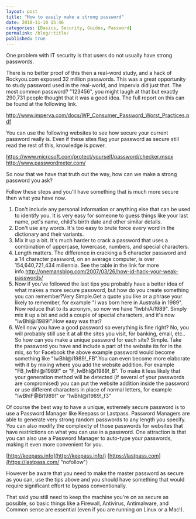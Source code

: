 ```yaml
---
layout: post
title: "How to easily make a strong password"
date: 2010-11-10 15:46
categories: [Basics, Security, Guides, Password]
permalink: /blog/:title/
published: true
---
```


One problem with IT security is that users do not usually have strong passwords.

There is no better proof of this then a real-word study, and a hack of  Rockyou.com exposed 32 million passwords. This was a great opportunity  to study password used in the real-world, and Impervia did just that.   The most common password? "123456", you might laugh at that but exactly  290,731 people thought that it was a good idea. The full report on this  can be found at the following link.

<a rel="nofollow" href="http://www.imperva.com/docs/WP_Consumer_Password_Worst_Practices.pdf" target="_blank">http://www.imperva.com/docs/WP_Consumer_Password_Worst_Practices.pdf</a>

You can use the following websites to see how secure your current  password really is. Even if these sites flag your password as secure  still read the rest of this, knowledge is power.<a rel="nofollow" href="https://www.microsoft.com/protect/yourself/password/checker.mspx" target="_blank"></a>

<a rel="nofollow" href="https://www.microsoft.com/protect/yourself/password/checker.mspx" target="_blank">https://www.microsoft.com/protect/yourself/password/checker.mspx</a><!-- br-->
<a rel="nofollow" href="http://www.passwordmeter.com/" target="_blank">http://www.passwordmeter.com/</a>

So now that we have that truth out the way, how can we make a strong  password you ask?

Follow these steps and you'll have something that is much more secure  then what you have now.

1. Don't include any personal information or anything else that can be  used to identify you. It is very easy for someone to guess things like  your last name, pet's name, child's birth date and other similar  details.
2. Don't use any words. It's too easy to brute force every word in the  dictionary and their variants.
3. Mix it up a bit. It's much harder to crack a password that uses a  combination of uppercase, lowercase, numbers, and special characters.
4. Length matters. The difference in cracking a 5 character password  and a 14 character password, on an average computer, is over  154,640,721,434 millennia. See the table in the link for more info.<a rel="nofollow" href="http://onemansblog.com/2007/03/26/how-id-hack-your-weak-passwords/" target="_blank">http://onemansblog.com/2007/03/26/how-id-hack-your-weak-passwords/ </a>
5. Now if you've followed the last tips you probably have a better idea  of what makes a more secure password, but how do you create something  you can remember?Very Simple.Get a quote you like or a phrase your likely to remember, for example "I  was born here in Australia in 1989". Now reduce that to its acronym, so  now we have "IwbhiAi1989". Simply mix it up a bit and add a couple of  special characters, and it's now "IwBhI@i1989!".How easy was that?
6. Well now you have a good password so everything is fine right? No,  you will probably still use it at all the sites you visit, for banking,  email, etc.. So how can you make a unique password for each site?  Simple. Take the password you have and include a part of the website its  for in the mix, so for Facebook the above example password would become  something like "IwBhI@i1989!_FB".You can even become more elaborate with it by mixing where you add the  website addition. For example "FB_IwBhI@i1989!" or "F_IwBhI@i1989!_B".  To make it less likely that your generation method will be detected (if  several of your passwords are compromised) you can put the website  addition inside the password or use different characters in place of  normal letters, for example "IwBhIF@Bi1989!" or "IwBhI@i1989!_f3"

Of course the best way to have a unique, extremely secure password is to  use a Password Manager like Keepass or Lastpass. Password Managers are  able to generate very strong random passwords to any length you specify.  You can also modify the complexity of those passwords for websites that  have restrictions on what you can use in a password. One attraction is  that you can also use a Password Manager to auto-type your passwords,  making it even more convenient for you.

[http://keepass.info](http://keepass.info/)
[https://lastpass.com](https://lastpass.com/ "nofollow")

However be aware that you need to make the master password as secure as  you can, use the tips above and you should have something that would  require significant effort to bypass conventionally.

That said you still need to keep the machine you're on as secure as  possible, so basic things like a Firewall, Antivirus, Antimalware, and  Common sense are essential (even if you are running on Linux or a Mac!).
